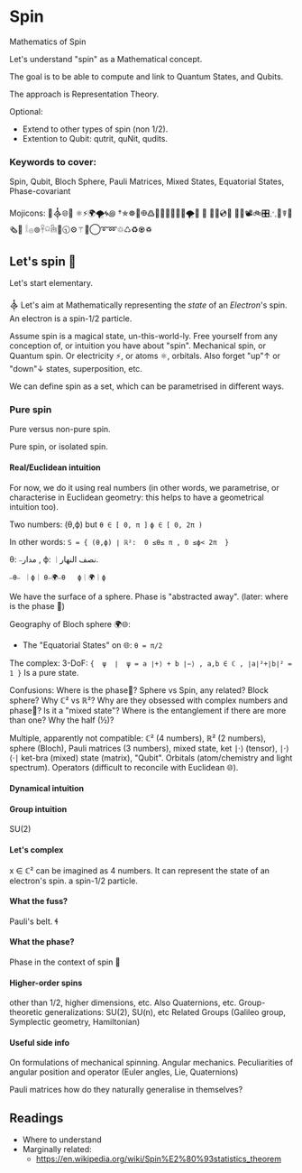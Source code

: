 # Spin
Mathematics of Spin

Let's understand "spin" as a Mathematical concept.

The goal is to be able to compute and link to Quantum States, and Qubits.

The approach is Representation Theory.

Optional:
* Extend to other types of spin (non 1/2).
* Extention to Qubit: qutrit, quNit, qudits.

### Keywords to cover:
Spin, Qubit, Bloch Sphere, Pauli Matrices, Mixed States, Equatorial States, Phase-covariant

Mojicons: 💫𒎓🌐🌈
⚛️⚡🌍🌪️🌀꩜
†✯☸🛞𐃏߷🧬🍥🎯📌📍🐚🌪🪩 💈
📡💽💿📀 🎡🎥📽🚲︎🎛𐬿🐌☤🔩🗞🧻
𓎛𓐍⊚𓋹𓍶𓇖💍🕤⚙️⚚📿◯➰➿♲♺♻♼♽



 
## Let's spin 💫

Let's start elementary.

𒎓
Let's aim at Mathematically representing the *state* of an *Electron*'s spin.
An electron is a spin-1/2 particle.

Assume spin is a magical state, un-this-world-ly.
Free yourself from any conception of, or intuition you have about "spin". Mechanical spin, or Quantum spin. Or electricity ⚡, or atoms ⚛️, orbitals.
Also forget "up"↑ or "down"↓ states, superposition, etc.

We can define spin as a set, which can be parametrised in different ways.



### Pure spin
Pure versus non-pure spin.

Pure spin, or isolated spin.
#### Real/Euclidean intuition

For now, we do it using real numbers (in other words, we parametrise, or characterise in Euclidean geometry: this helps to have a geometrical intuition too).

Two numbers:
(θ,ϕ)
but
`θ ∈ [ 0, π ]`
`ϕ ∈ [ 0, 2π )`

In other words: `S = { (θ,ϕ) ∣ ℝ²:  0 ≤θ≤ π , 0 ≤ϕ< 2π  }`

θ: `⎯`مدار ,
ϕ: `｜`نصف النهار.

`⎯θ⎯ ｜ϕ｜` 
`θ⎯🌍⎯θ   ϕ｜🌍｜ϕ`

We have the surface of a sphere.
Phase is "abstracted away".
(later: where is the phase 🌈)

Geography of Bloch sphere 🌍🌐:
* The "Equatorial States" on 🌐: `θ = π/2`

The complex: 3-DoF:
`{  ψ  ∣  ψ = a ∣+⟩ + b ∣−⟩ , a,b ∈ ℂ , ∣a∣²+∣b∣² = 1 }`
Is a pure state.

Confusions: Where is the phase🌈? Sphere vs Spin, any related? Block sphere? Why ℂ² vs ℝ²? Why are they obsessed with complex numbers and phase🌈? Is it a "mixed state"? Where is the entanglement if there are more than one? Why the half (½)?

Multiple, apparently not compatible: ℂ² (4 numbers), ℝ² (2 numbers), sphere (Bloch), Pauli matrices (3 numbers), mixed state, ket ∣·⟩ (tensor), ∣·⟩⟨·∣ ket-bra (mixed) state (matrix), "Qubit". Orbitals (atom/chemistry and light spectrum).
Operators (difficult to reconcile with Euclidean 🌐).

#### Dynamical intuition

#### Group intuition
SU(2)

#### Let's complex
x ∈ ℂ² can be imagined as 4 numbers.
It can represent the state of an electron's spin.
a spin-1/2 particle.


#### What the fuss?
Pauli's belt. ɬ

#### What the phase?
Phase in the context of spin
🌈

#### Higher-order spins
other than 1/2, higher dimensions, etc.
Also Quaternions, etc.
Group-theoretic generalizations: SU(2), SU(n), etc
Related Groups (Galileo group, Symplectic geometry, Hamiltonian)

#### Useful side info
On formulations of mechanical spinning.
Angular mechanics.
Peculiarities of angular position and operator (Euler angles, Lie, Quaternions)

Pauli matrices how do they naturally generalise in themselves?

## Readings
* Where to understand
* Marginally related:
   * https://en.wikipedia.org/wiki/Spin%E2%80%93statistics_theorem

